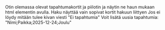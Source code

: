Otin olemassa olevat tapahtumakortit ja piilotin ja näytin ne haun mukaan html elementin avulla.
Haku näyttää vain sopivat kortit hakuun liittyen
Jos ei löydy mitään tulee kivan viesti "Ei tapahtumia"
Voit lisätä uusia tapahtumia: "Nimi;Paikka;2025-12-24;Joulu"